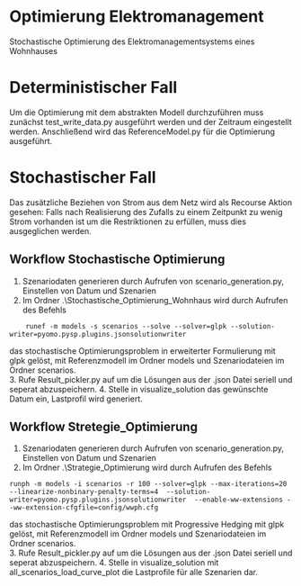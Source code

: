 # Optimierung Elektromanagement
Stochastische Optimierung des Elektromanagementsystems eines Wohnhauses

# Deterministischer Fall
Um die Optimierung mit dem abstrakten Modell durchzuführen muss zunächst
test_write_data.py ausgeführt werden und der Zeitraum eingestellt werden.
Anschließend wird das ReferenceModel.py für die Optimierung ausgeführt.

# Stochastischer Fall
Das zusätzliche Beziehen von Strom aus dem Netz wird als Recourse Aktion gesehen:
Falls nach Realisierung des Zufalls zu einem Zeitpunkt zu wenig Strom vorhanden 
ist um die Restriktionen zu erfüllen, muss dies ausgeglichen werden.

## Workflow Stochastische Optimierung

1. Szenariodaten generieren durch Aufrufen von scenario_generation.py, Einstellen von Datum und Szenarien
2. Im Ordner .\Stochastische_Optimierung_Wohnhaus  wird durch Aufrufen des Befehls
```
    runef -m models -s scenarios --solve --solver=glpk --solution-writer=pyomo.pysp.plugins.jsonsolutionwriter
```
das stochastische Optimierungsproblem in erweiterter Formulierung mit glpk gelöst, mit Referenzmodell im Ordner models und Szenariodateien im Ordner scenarios.  
3. Rufe Result_pickler.py auf um die Lösungen aus der .json Datei seriell und seperat abzuspeichern.
4. Stelle in visualize_solution das gewünschte Datum ein, Lastprofil wird generiert. 
## Workflow Stretegie_Optimierung

1. Szenariodaten generieren durch Aufrufen von scenario_generation.py, Einstellen von Datum und Szenarien
2. Im Ordner .\Strategie_Optimierung  wird durch Aufrufen des Befehls
```
runph -m models -i scenarios -r 100 --solver=glpk --max-iterations=20 --linearize-nonbinary-penalty-terms=4  --solution-writer=pyomo.pysp.plugins.jsonsolutionwriter  --enable-ww-extensions --ww-extension-cfgfile=config/wwph.cfg
```
das stochastische Optimierungsproblem mit Progressive Hedging mit glpk gelöst, mit Referenzmodell im Ordner models und Szenariodateien im Ordner scenarios.  
3. Rufe Result_pickler.py auf um die Lösungen aus der .json Datei seriell und seperat abzuspeichern.
4. Stelle in visualize_solution mit all_scenarios_load_curve_plot die Lastprofile für alle Szenarien dar.

